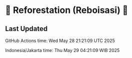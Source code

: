 
# 🌳 Reforestation (Reboisasi) 🌲

## Last Updated

GitHub Actions time: Wed May 28 21:21:09 UTC 2025

Indonesia/Jakarta time: Thu May 29 04:21:09 WIB 2025

